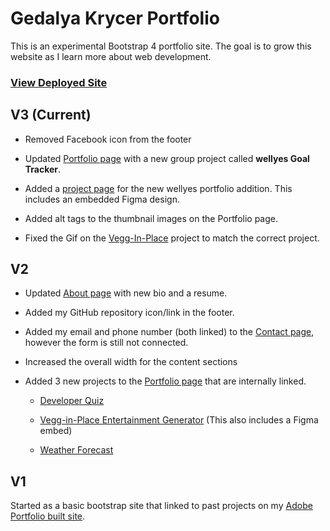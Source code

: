 # Gedalya Krycer Portfolio
This is an experimental Bootstrap 4 portfolio site. The goal is to grow this website as I learn more about web development. 

### [View Deployed Site](https://gedalyakrycer.github.io/)



## V3 (Current)
* Removed Facebook icon from the footer

* Updated [Portfolio page](https://gedalyakrycer.github.io/portfolio.html) with a new group project called **wellyes Goal Tracker**.

* Added a [project page](https://gedalyakrycer.github.io/wellyes-goal-tracker.html) for the new wellyes portfolio addition. This includes an embedded Figma design.

* Added alt tags to the thumbnail images on the Portfolio page.

* Fixed the Gif on the [Vegg-In-Place](https://gedalyakrycer.github.io/vegg-in-place.html) project to match the correct project. 



## V2
* Updated [About page](https://gedalyakrycer.github.io/) with new bio and a resume.

* Added my GitHub repository icon/link in the footer. 

* Added my email and phone number (both linked) to the [Contact page](https://gedalyakrycer.github.io/contact.html), however the form is still not connected. 

* Increased the overall width for the content sections

* Added 3 new projects to the [Portfolio page](https://gedalyakrycer.github.io/portfolio.html) that are internally linked.

    * [Developer Quiz](https://gedalyakrycer.github.io/projects/developer-quiz.html)

    * [Vegg-in-Place Entertainment Generator](https://gedalyakrycer.github.io/projects/vegg-in-place.html) (This also includes a Figma embed)

    * [Weather Forecast](https://gedalyakrycer.github.io/projects/weather-forecast.html)



## V1
Started as a basic bootstrap site that linked to past projects on my [Adobe Portfolio built site](https://gedalyakrycer.com/). 